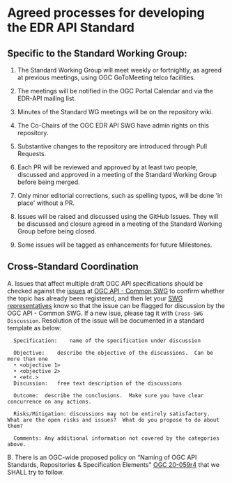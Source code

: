 # Agreed processes for developing the EDR API Standard

## Specific to the Standard Working Group:

1. The Standard Working Group will meet weekly or fortnightly, as agreed at previous meetings, using OGC GoToMeeting telco facilities.

2. The meetings will be notified in the OGC Portal Calendar and via the EDR-API mailing list.

3. Minutes of the Standard WG meetings will be on the repository wiki.

4. The Co-Chairs of the OGC EDR API SWG have admin rights on this repository.

5. Substantive changes to the repository are introduced through Pull Requests.

6. Each PR will be reviewed and approved by at least two people, discussed and approved in a meeting of the Standard Working Group before being merged.

7. Only minor editorial corrections, such as spelling typos, will be done 'in place' without a PR.

8. Issues will be raised and discussed using the GitHub Issues. They will be discussed and closure agreed in a meeting of the Standard Working Group before being closed.

9. Some issues will be tagged as enhancements for future Milestones.

## Cross-Standard Coordination

A. Issues that affect multiple draft OGC API specifications should be checked against the [issues](https://github.com/orgs/opengeospatial/projects/4) at [OGC API - Common SWG](https://github.com/opengeospatial/ogcapi-common) to confirm whether the topic has already been registered, and then let your [SWG representatives](https://github.com/opengeospatial/ogcapi-common/wiki/Cross-SWG-Coordination-Representatives) know so that the issue can be flagged for discussion by the OGC API - Common SWG. If a new isue, please tag it with `Cross-SWG Discussion`. Resolution of the issue will be documented in a standard template as below:
 
      Specification:	name of the specification under discussion

      Objective:	describe the objective of the discussions.  Can be more than one
      •	<objective 1>
      •	<objective 2>
      •	<etc.>
      Discussion:	free text description of the discussions

      Outcome:	describe the conclusions.  Make sure you have clear concurrence on any actions.

      Risks/Mitigation:	discussions may not be entirely satisfactory.  What are the open risks and issues?  What do you propose to do about them?

      Comments:	Any additional information not covered by the categories above.

B. There is an OGC-wide proposed policy on “Naming of OGC API Standards, Repositories & Specification Elements" [OGC 20-059r4](https://portal.ogc.org/files/?artifact_id=94196&version=1) that we SHALL try to follow.
